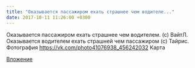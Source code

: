 ```yaml
---
title: "Оказывается пассажиром ехать страшнее чем водителе..."
date: 2017-10-11 11:26:00 +0300
---
```


Оказывается пассажиром ехать страшнее чем водителем. (с) ВайтЛ. Оказывается водителем ехать страшней чем пассажиром (с) Тайрис.
Фотография
<a class="vk-attach" href="https://vk.com/photo41076938_456242032">https://vk.com/photo41076938_456242032</a>
Карта

<a class="vk-attach" href="https://vk.com/photo41076938_456242032">Вложение</a>
